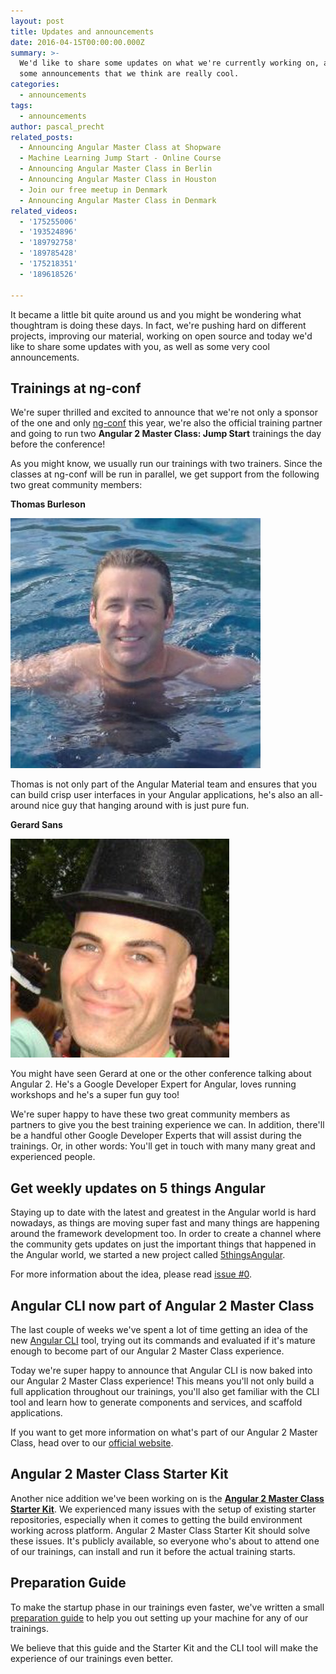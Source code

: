 ```yaml
---
layout: post
title: Updates and announcements
date: 2016-04-15T00:00:00.000Z
summary: >-
  We'd like to share some updates on what we're currently working on, as well as
  some announcements that we think are really cool.
categories:
  - announcements
tags:
  - announcements
author: pascal_precht
related_posts:
  - Announcing Angular Master Class at Shopware
  - Machine Learning Jump Start - Online Course
  - Announcing Angular Master Class in Berlin
  - Announcing Angular Master Class in Houston
  - Join our free meetup in Denmark
  - Announcing Angular Master Class in Denmark
related_videos:
  - '175255006'
  - '193524896'
  - '189792758'
  - '189785428'
  - '175218351'
  - '189618526'

---
```


It became a little bit quite around us and you might be wondering what thoughtram is doing these days. In fact, we're pushing hard on different projects, improving our material, working on open source and today we'd like to share some updates with you, as well as some very cool announcements.

## Trainings at ng-conf

We're super thrilled and excited to announce that we're not only a sponsor of the one and only [ng-conf](http://ng-conf.com) this year, we're also the official training partner and going to run two **Angular 2 Master Class: Jump Start** trainings the day before the conference!

As you might know, we usually run our trainings with two trainers. Since the classes at ng-conf will be run in parallel, we get support from the following two great community members:

**Thomas Burleson**

<img src="/images/thomas-burleson.jpeg">

Thomas is not only part of the Angular Material team and ensures that you can build crisp user interfaces in your Angular applications, he's also an all-around nice guy that hanging around with is just pure fun.

**Gerard Sans**

<img src="/images/gerard_sans-1.jpg">

You might have seen Gerard at one or the other conference talking about Angular 2. He's a Google Developer Expert for Angular, loves running workshops and he's a super fun guy too!

We're super happy to have these two great community members as partners to give you the best training experience we can. In addition, there'll be a handful other Google Developer Experts that will assist during the trainings. Or, in other words: You'll get in touch with many many great and experienced people.

## Get weekly updates on 5 things Angular

Staying up to date with the latest and greatest in the Angular world is hard nowadays, as things are moving super fast and many things are happening around the framework development too. In order to create a channel where the community gets updates on just the important things that happened in the Angular world, we started a new project called [5thingsAngular](http://5thingsAngular.github.io).

For more information about the idea, please read [issue #0](http://5thingsangular.github.io/2016/04/06/issue-0.html).


## Angular CLI now part of Angular 2 Master Class

The last couple of weeks we've spent a lot of time getting an idea of the new [Angular CLI](https://github.com/angular/angular-cli) tool, trying out its commands and evaluated if it's mature enough to become part of our Angular 2 Master Class experience.

Today we're super happy to announce that Angular CLI is now baked into our Angular 2 Master Class experience! This means you'll not only build a full application throughout our trainings, you'll also get familiar with the CLI tool and learn how to generate components and services, and scaffold applications.

If you want to get more information on what's part of our Angular 2 Master Class, head over to our [official website](http://thoughtram.io/angular2-master-class.html#whats-inside).

## Angular 2 Master Class Starter Kit

Another nice addition we've been working on is the **[Angular 2 Master Class Starter Kit](https://github.com/thoughtram/angular2-master-class-starter)**. We experienced many issues with the setup of existing starter repositories, especially when it comes to getting the build environment working across platform. Angular 2 Master Class Starter Kit should solve these issues. It's publicly available, so everyone who's about to attend one of our trainings, can install and run it before the actual training starts.

## Preparation Guide

To make the startup phase in our trainings even faster, we've written a small [preparation guide](http://thoughtram.io/prepare-for-your-training.html) to help you out setting up your machine for any of our trainings.

We believe that this guide and the Starter Kit and the CLI tool will make the experience of our trainings even better.
